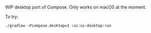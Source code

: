 WIP desktop port of Compose. Only works on macOS at the moment.

To try:

    ./gradlew -Pcompose.desktop=1 :ui:ui-desktop:run